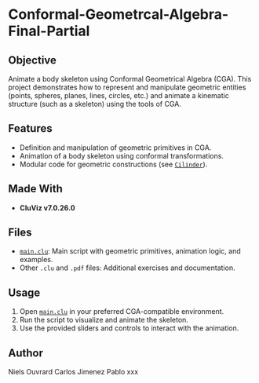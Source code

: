 # Conformal-Geometrcal-Algebra-Final-Partial

## Objective

Animate a body skeleton using Conformal Geometrical Algebra (CGA). This project demonstrates how to represent and manipulate geometric entities (points, spheres, planes, lines, circles, etc.) and animate a kinematic structure (such as a skeleton) using the tools of CGA.

## Features

- Definition and manipulation of geometric primitives in CGA.
- Animation of a body skeleton using conformal transformations.
- Modular code for geometric constructions (see [`Cilinder`](AGC.clu)).

## Made With

- **CluViz v7.0.26.0**

## Files

- [`main.clu`](main.clu): Main script with geometric primitives, animation logic, and examples.
- Other `.clu` and `.pdf` files: Additional exercises and documentation.

## Usage

1. Open [`main.clu`](main.clu) in your preferred CGA-compatible environment.
2. Run the script to visualize and animate the skeleton.
3. Use the provided sliders and controls to interact with the animation.

## Author

Niels Ouvrard
Carlos Jimenez
Pablo xxx
